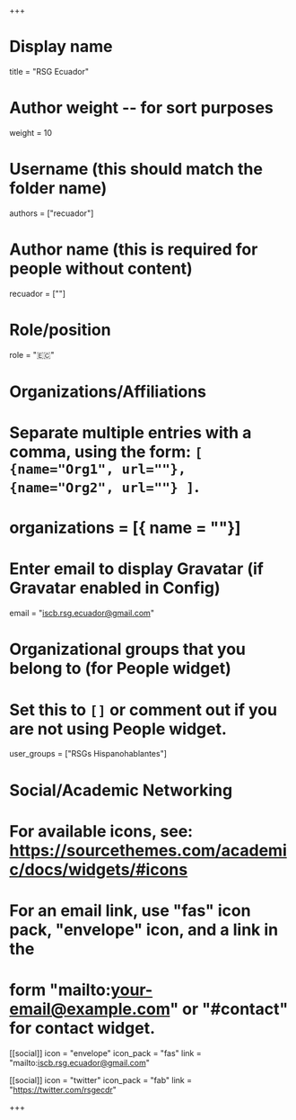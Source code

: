 +++
# Display name
title = "RSG Ecuador"

# Author weight -- for sort purposes
weight = 10

# Username (this should match the folder name)
authors = ["recuador"]

# Author name (this is required for people without content)
recuador = [""]

# Role/position
role = ":ecuador:"

# Organizations/Affiliations
#   Separate multiple entries with a comma, using the form: `[ {name="Org1", url=""}, {name="Org2", url=""} ]`.
# organizations = [{ name = ""}]

# Enter email to display Gravatar (if Gravatar enabled in Config)
email = "iscb.rsg.ecuador@gmail.com"

# Organizational groups that you belong to (for People widget)
#   Set this to `[]` or comment out if you are not using People widget.
user_groups = ["RSGs Hispanohablantes"]

# Social/Academic Networking
# For available icons, see: https://sourcethemes.com/academic/docs/widgets/#icons
#   For an email link, use "fas" icon pack, "envelope" icon, and a link in the
#   form "mailto:your-email@example.com" or "#contact" for contact widget.

[[social]]
  icon = "envelope"
  icon_pack = "fas"
  link = "mailto:iscb.rsg.ecuador@gmail.com"

  [[social]]
  icon = "twitter"
  icon_pack = "fab"
  link = "https://twitter.com/rsgecdr"

+++